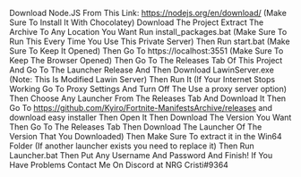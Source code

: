 Download Node.JS From This Link: https://nodejs.org/en/download/ (Make Sure To Install It With Chocolatey)
Download The Project
Extract The Archive To Any Location You Want
Run install_packages.bat (Make Sure To Run This Every Time You Use This Private Server)
Then Run start.bat (Make Sure To Keep It Opened)
Then Go To https://localhost:3551 (Make Sure To Keep The Browser Opened)
Then Go To The Releases Tab Of This Project And Go To The Launcher Release And Then Download LawinServer.exe (Note: This Is Modified Lawin Server)
Then Run It (If Your Internet Stops Working Go To Proxy Settings And Turn Off The Use a proxy server option)
Then Choose Any Launcher From The Releases Tab And Download It
Then Go To https://github.com/Kyiro/Fortnite-ManifestsArchive/releases and download easy installer
Then Open It
Then Download The Version You Want
Then Go To The Releases Tab
Then Download The Launcher Of The Version That You Downloaded)
Then Make Sure To extract it in the Win64 Folder (If another launcher exists you need to replace it)
Then Run Launcher.bat
Then Put Any Username And Password
And Finish!
If You Have Problems Contact Me On Discord at NRG Cristi#9364
